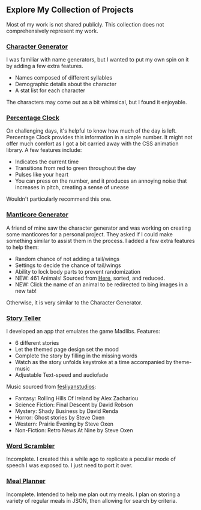 ## Explore My Collection of Projects

Most of my work is not shared publicly. This collection does not comprehensively represent my work.

### [Character Generator](CharacterGenerator/CharacterGenerator.html)

I was familiar with name generators, but I wanted to put my own spin on it by adding a few extra features.

- Names composed of different syllables
- Demographic details about the character
- A stat list for each character

The characters may come out as a bit whimsical, but I found it enjoyable.

### [Percentage Clock](PercentageClock/PercentageClock.html)

On challenging days, it's helpful to know how much of the day is left. Percentage Clock provides this information in a simple number. It might not offer much comfort as I got a bit carried away with the CSS animation library. A few features include:

- Indicates the current time
- Transitions from red to green throughout the day
- Pulses like your heart
- You can press on the number, and it produces an annoying noise that increases in pitch, creating a sense of unease

Wouldn't particularly recommend this one.

### [Manticore Generator](ManticoreGenerator/ManticoreGenerator.html)

A friend of mine saw the character generator and was working on creating some manticores for a personal project. They asked if I could make something similar to assist them in the process. I added a few extra features to help them:

- Random chance of not adding a tail/wings
- Settings to decide the chance of tail/wings
- Ability to lock body parts to prevent randomization
- NEW: 461 Animals! Sourced from [Here](https://gist.github.com/atduskgreg/3cf8ef48cb0d29cf151bedad81553a54), sorted, and reduced.
- NEW: Click the name of an animal to be redirected to bing images in a new tab!

Otherwise, it is very similar to the Character Generator.

### [Story Teller](StoryTeller/StoryTeller.html)

I developed an app that emulates the game Madlibs. Features:

- 6 different stories
- Let the themed page design set the mood
- Complete the story by filling in the missing words
- Watch as the story unfolds keystroke at a time accompanied by theme-music
- Adjustable Text-speed and audiofade

Music sourced from [fesliyanstudios](https://www.fesliyanstudios.com/):

- Fantasy: Rolling Hills Of Ireland by Alex Zachariou
- Science Fiction: Final Descent by David Robson
- Mystery: Shady Business by David Renda
- Horror: Ghost stories by Steve Oxen
- Western: Prairie Evening by Steve Oxen
- Non-Fiction: Retro News At Nine by Steve Oxen

### [Word Scrambler](WordScrambler/WordScrambler.html)

Incomplete. I created this a while ago to replicate a peculiar mode of speech I was exposed to. I just need to port it over.

### [Meal Planner](MealPlanner/MealPlanner.html)

Incomplete. Intended to help me plan out my meals. I plan on storing a variety of regular meals in JSON, then allowing for search by criteria.
